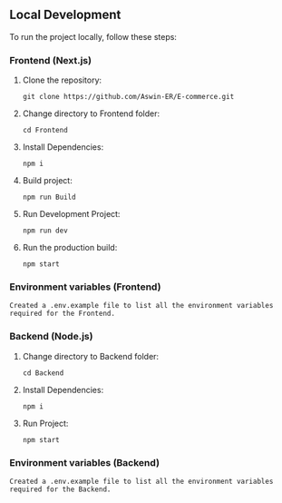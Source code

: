 ## Local Development

To run the project locally, follow these steps:

### Frontend (Next.js)

1. Clone the repository:

   ```   
   git clone https://github.com/Aswin-ER/E-commerce.git
   ```

   
3. Change directory to Frontend folder:
   
    ```
   cd Frontend
    ```



5. Install Dependencies:

   ```   
   npm i
   ```


7. Build project:

   ```   
   npm run Build
   ```


9. Run Development Project:

   ```   
   npm run dev
   ```


11. Run the production build:

    ```   
    npm start
    ```

### Environment variables (Frontend)

   ```
   Created a .env.example file to list all the environment variables required for the Frontend.
   ```

### Backend (Node.js)

1. Change directory to Backend folder:

   ```   
   cd Backend
   ```


3. Install Dependencies:

   ```   
   npm i
   ```


5. Run Project:

   ```   
   npm start
   ```

### Environment variables (Backend)

   ```
   Created a .env.example file to list all the environment variables required for the Backend.
   ```
